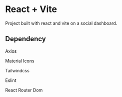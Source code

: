 # React + Vite

Project built with react and vite on a social dashboard.

## Dependency

Axios

Material Icons

Tailwindcss

Eslint

React Router Dom
